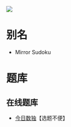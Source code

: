 ![](https://cn.sudoku.today/pic/mirror9x9/15072_464273.png)

# 别名
- Mirror Sudoku

# 题库

## 在线题库
- [今日数独]【选题不便】

[今日数独]: https://cn.sudoku.today/g-mirror-sudoku/